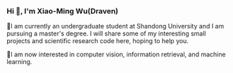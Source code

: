 ### Hi 👋, I'm Xiao-Ming Wu(Draven)

🔭I am currently an undergraduate student at Shandong University and I am pursuing a master's degree. I will share some of my interesting small projects and scientific research code here, hoping to help you.

🌱I am now interested in computer vision, information retrieval, and machine learning.



<!--
**DravenALG/DravenALG** is a ✨ _special_ ✨ repository because its `README.md` (this file) appears on your GitHub profile.

Here are some ideas to get you started:

- 🔭 I’m currently working on ...
- 🌱 I’m currently learning ...
- 👯 I’m looking to collaborate on ...
- 🤔 I’m looking for help with ...
- 💬 Ask me about ...
- 📫 How to reach me: ...
- 😄 Pronouns: ...
- ⚡ Fun fact: ...
-->
